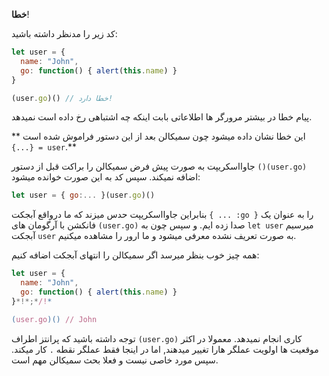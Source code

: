 **خطا**!

کد زیر را مدنظر داشته باشید:

```js run
let user = {
  name: "John",
  go: function() { alert(this.name) }
}

(user.go)() // خطا دارد!
```

پیام خطا در بیشتر مرورگر ها اطلاعاتی بابت اینکه چه اشتباهی رخ داده است نمیدهد.


** این خطا نشان داده میشود چون سمیکالن بعد از این دستور فراموش شده است `{...} = user`.**


جاوااسکریپت به صورت پیش فرض سمیکالن را براکت قبل از دستور `()(user.go)` اضافه نمیکند. سپس کد به این صورت خوانده میشود:

```js no-beautify
let user = { go:... }(user.go)()
```

بنابراین جاوااسکریپت حدس میزند که ما درواقع آبجکت `{ ... :go }` را به عنوان یک فانکشن با آرگومان های `(user.go)` صدا زده ایم. و سپس چون به `let user` میرسیم آبجکت `user`  به صورت تعریف نشده معرفی میشود و ما ارور را مشاهده میکنیم.


همه چیز خوب بنظر میرسد اگر سمیکالن را انتهای آبجکت اضافه کنیم:

```js run
let user = {
  name: "John",
  go: function() { alert(this.name) }
}*!*;*/!*

(user.go)() // John
```

توجه داشته باشید که پرانتز اطراف `(user.go)` کاری انجام نمیدهد. معمولا در اکثر موقعیت ها اولویت عملگر هارا تغییر میدهند, اما در اینجا فقط عملگر نقطه `.` کار میکند. سپس مورد خاصی نیست و فعلا بحث سمیکالن مهم است.
